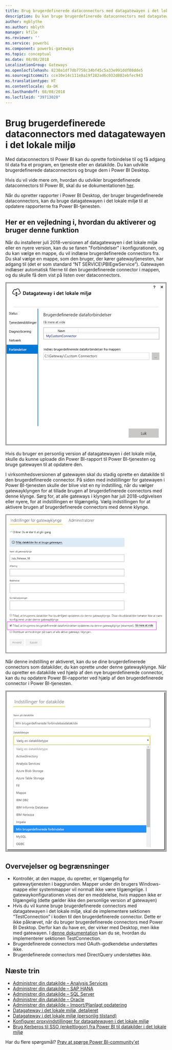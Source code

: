 ```yaml
---
title: Brug brugerdefinerede dataconnectors med datagatewayen i det lokale miljø
description: Du kan bruge brugerdefinerede dataconnectors med datagatewayen i det lokale miljø.
author: mgblythe
ms.author: mblyth
manager: kfile
ms.reviewer: ''
ms.service: powerbi
ms.component: powerbi-gateways
ms.topic: conceptual
ms.date: 08/08/2018
LocalizationGroup: Gateways
ms.openlocfilehash: 8230a1df7db7758c34bf45c5a33e991ddf08dde5
ms.sourcegitcommit: cce10e14c111e8a19f282ad6c032d802ebfec943
ms.translationtype: HT
ms.contentlocale: da-DK
ms.lasthandoff: 08/08/2018
ms.locfileid: "39713028"
---
```

# <a name="use-custom-data-connectors-with-the-on-premises-data-gateway"></a>Brug brugerdefinerede dataconnectors med datagatewayen i det lokale miljø

Med dataconnectors til Power BI kan du oprette forbindelse til og få adgang til data fra et program, en tjeneste eller en datakilde. Du kan udvikle brugerdefinerede dataconnectors og bruge dem i Power BI Desktop.

Hvis du vil vide mere om, hvordan du udvikler brugerdefinerede dataconnectors til Power BI, skal du se dokumentationen [her](http://aka.ms/dataconnectors).

Når du opretter rapporter i Power BI Desktop, der bruger brugerdefinerede dataconnectors, kan du bruge datagatewayen i det lokale miljø til at opdatere rapporterne fra Power BI-tjenesten.

## <a name="here-is-a-guide-on-how-to-enable-and-use-this-capability"></a>Her er en vejledning i, hvordan du aktiverer og bruger denne funktion

Når du installerer juli 2018-versionen af datagatewayen i det lokale miljø eller en nyere version, kan du se fanen "Forbindelser" i konfigurationen, og du kan vælge en mappe, du vil indlæse brugerdefinerede connectors fra. Du skal vælge en mappe, som den bruger, der kører gatewaytjenesten, har adgang til (det er som standard “NT SERVICE\PBIEgwService”). Gatewayen indlæser automatisk filerne til den brugerdefinerede connector i mappen, og du skulle få dem vist på listen over dataconnectors.

![Brugerdefineret connector 1](media/service-gateway-custom-connectors/gateway-onprem-customconnector1.png)

Hvis du bruger en personlig version af datagatewayen i det lokale miljø, skulle du kunne uploade din Power BI-rapport til Power BI-tjenesten og bruge gatewayen til at opdatere den.

I virksomhedsversionen af gatewayen skal du stadig oprette en datakilde til den brugerdefinerede connector. På siden med indstillinger for gatewayen i Power BI-tjenesten skulle der blive vist en ny indstilling, når du vælger gatewayklyngen for at tillade brugen af brugerdefinerede connectors med denne klynge. Sørg for, at alle gateways i klyngen har juli 2018-udgivelsen eller nyere, for at indstillingen er tilgængelig. Vælg indstillingen for at aktivere brugen af brugerdefinerede connectors med denne klynge.

![Brugerdefineret connector 2](media/service-gateway-custom-connectors/gateway-onprem-customconnector2.png)

Når denne indstilling er aktiveret, kan du se dine brugerdefinerede connectors som datakilder, du kan oprette under denne gatewayklynge. Når du opretter en datakilde ved hjælp af den nye brugerdefinerede connector, kan du nu opdatere Power BI-rapporter ved hjælp af den brugerdefinerede connector i Power BI-tjenesten.

![Brugerdefineret connector 3](media/service-gateway-custom-connectors/gateway-onprem-customconnector3.png)

## <a name="considerations-and-limitations"></a>Overvejelser og begrænsninger

* Kontrollér, at den mappe, du opretter, er tilgængelig for gatewaytjenesten i baggrunden. Mapper under din brugers Windows-mappe eller systemmapper vil normalt ikke være tilgængelige. I gatewaykonfigurationen vises der en meddelelse, hvis mappen ikke er tilgængelig (dette gælder ikke den personlige version af gatewayen)
* Hvis du vil kunne bruge brugerdefinerede connectors med datagatewayen i det lokale miljø, skal de implementere sektionen “TestConnection” i koden til den brugerdefinerede connector. Dette er ikke påkrævet, når du bruger brugerdefinerede connectors med Power BI Desktop. Derfor kan du have en, der virker med Desktop, men ikke med gatewayen. I [denne dokumentation](https://github.com/Microsoft/DataConnectors/blob/master/docs/m-extensions.md#implementing-testconnection-for-gateway-support) kan du se, hvordan du implementerer sektionen TestConnection.
* Brugerdefinerede connectors med OAuth-godkendelse understøttes ikke.
* Brugerdefinerede connectors med DirectQuery understøttes ikke.

## <a name="next-steps"></a>Næste trin

* [Administrer din datakilde – Analysis Services](service-gateway-enterprise-manage-ssas.md)  
* [Administrer din datakilde – SAP HANA](service-gateway-enterprise-manage-sap.md)  
* [Administrer din datakilde – SQL Server](service-gateway-enterprise-manage-sql.md)  
* [Administrer din datakilde – Oracle](service-gateway-onprem-manage-oracle.md)  
* [Administrer din datakilde – Import/Planlagt opdatering](service-gateway-enterprise-manage-scheduled-refresh.md)  
* [Datagateway i det lokale miljø, detaljeret](service-gateway-onprem-indepth.md)  
* [Datagateway i det lokale miljø (personlig tilstand)](service-gateway-personal-mode.md)
* [Konfigurer proxyindstillinger for datagatewayen i det lokale miljø](service-gateway-proxy.md)  
* [Brug Kerberos til SSO (enkeltlogon) fra Power BI til datakilder i det lokale miljø](service-gateway-kerberos-for-sso-pbi-to-on-premises-data.md)  

Har du flere spørgsmål? [Prøv at spørge Power BI-community'et](http://community.powerbi.com/)
